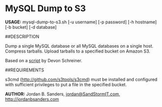 MySQL Dump to S3
=================

**USAGE:** mysql-dump-to-s3.sh  [-u username] [-p password] [-h hostname] [-b bucket] [-d database]

##DESCRIPTION

Dump a single MySQL database or all MySQL databases on a
single host.  Compress tarballs.  Upload tarballs to a specified bucket on
Amazon S3.

Based on a [script](http://community.spiceworks.com/scripts/show/1216-backup-mysql-to-amazon-s3) by Devon Schreiner.

##REQUIREMENTS

s3cmd (http://github.com/s3tools/s3cmd) must be installed and configured with
sufficient privileges to put a file in the specified bucket.


**AUTHOR:** Jordan B. Sanders, jordan@SandStormIT.com, http://jordanbsanders.com
